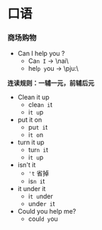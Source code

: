 # 口语

### 商场购物
* Can I help you ?
  * Ca`n I` -> \nai\
  * hel`p y`ou -> \pju:\

**连读规则：一辅一元，前辅后元**
* Clean it up
  * clea`n i`t
  * i`t u`p
* put it on
  * pu`t i`t
  * i`t o`n
* turn it up
  * tur`n i`t
  * i`t u`p
* isn't it
  * `'t` 省掉
  * is`n i`t
* it under it
  * i`t u`nder
  * unde`r i`t
* Could you help me?
  * coul`d y`ou

